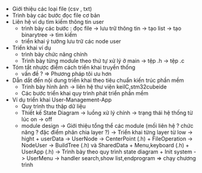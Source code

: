 - Giới thiệu các loại file (csv , txt)
- Trình bày các bước đọc file cơ bản
- Liên hệ ví dụ tìm kiếm thông tin user 
    + trình bày các bước : đọc file -> lưu trữ thông tin -> tạo list -> tạo binarytree -> tìm kiếm
    + triển khai ý tưởng lưu trữ các node user
- Triển khai ví dụ 
    + trình bày chức năng chính
    + Trình bày từng module theo thứ tự xử lý ở main
        -> tệp .h -> tệp .c 
- Tóm tắt nhược điểm cách triển khai truyền thống
    + vấn đề ? 
=> Phương pháp tôi ưu hơn 
- Dẫn dắt đến nội dung triển khai theo tiêu chuẩn kiến trúc phần mềm
    + Trình bày hình ảnh -> liên hệ thư viện keilC,stm32cubeide
    + Các bước triển khai quy trình phát triển phần mềm
- Ví dụ triển khai User-Management-App
    + Quy trình thu thập dữ liệu
    + Thiết kế State Diagram 
        -> luồng xử lý chính -> trạng thái hệ thống từ lúc on -> off
    + module design 
        -> Giới thiệu tổng thể các module (mối liên hệ ? chức năng ? đặc điểm phân chia layer ?)
        -> Triển khai từng layer từ low -> hight
            + userData -> UserNode -> CenterPoint (.h)
            + FileOperation -> NodeUser -> BuildTree (.h) và SharedData
            + Menu,keyboard (.h)
            + UserApp (.h)
        -> Trình bày theo quy trình state diagram
            + Init system -> UserMenu -> handler search,show list,endprogram
=> chạy chương trình 
    

